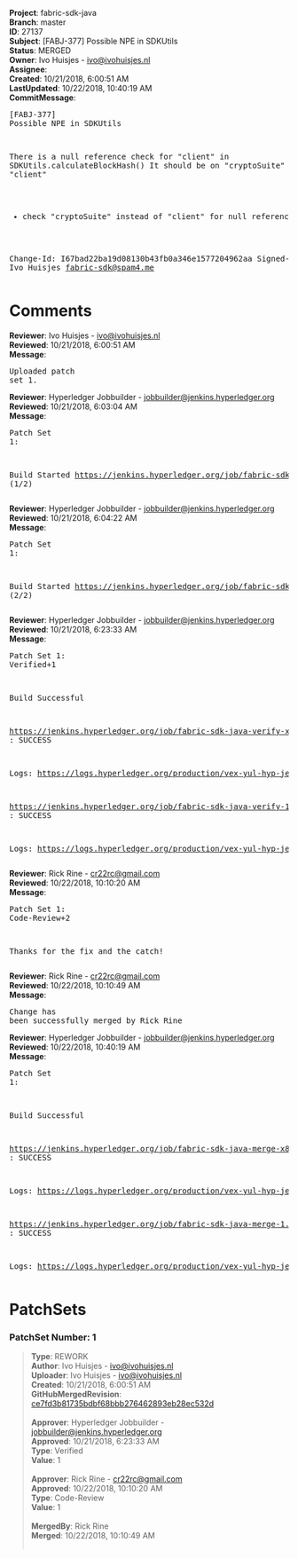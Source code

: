 <strong>Project</strong>: fabric-sdk-java<br><strong>Branch</strong>: master<br><strong>ID</strong>: 27137<br><strong>Subject</strong>: [FABJ-377] Possible NPE in SDKUtils<br><strong>Status</strong>: MERGED<br><strong>Owner</strong>: Ivo Huisjes - ivo@ivohuisjes.nl<br><strong>Assignee</strong>:<br><strong>Created</strong>: 10/21/2018, 6:00:51 AM<br><strong>LastUpdated</strong>: 10/22/2018, 10:40:19 AM<br><strong>CommitMessage</strong>:<br><pre>[FABJ-377] Possible NPE in SDKUtils

There is a null reference check for "client" in SDKUtils.calculateBlockHash()
It should be on "cryptoSuite" instead of "client"

- check "cryptoSuite" instead of "client" for null reference

Change-Id: I67bad22ba19d08130b43fb0a346e1577204962aa
Signed-off-by: Ivo Huisjes <fabric-sdk@spam4.me>
</pre><h1>Comments</h1><strong>Reviewer</strong>: Ivo Huisjes - ivo@ivohuisjes.nl<br><strong>Reviewed</strong>: 10/21/2018, 6:00:51 AM<br><strong>Message</strong>: <pre>Uploaded patch set 1.</pre><strong>Reviewer</strong>: Hyperledger Jobbuilder - jobbuilder@jenkins.hyperledger.org<br><strong>Reviewed</strong>: 10/21/2018, 6:03:04 AM<br><strong>Message</strong>: <pre>Patch Set 1:

Build Started https://jenkins.hyperledger.org/job/fabric-sdk-java-verify-x86_64/2490/ (1/2)</pre><strong>Reviewer</strong>: Hyperledger Jobbuilder - jobbuilder@jenkins.hyperledger.org<br><strong>Reviewed</strong>: 10/21/2018, 6:04:22 AM<br><strong>Message</strong>: <pre>Patch Set 1:

Build Started https://jenkins.hyperledger.org/job/fabric-sdk-java-verify-1.0.0-x86_64/1311/ (2/2)</pre><strong>Reviewer</strong>: Hyperledger Jobbuilder - jobbuilder@jenkins.hyperledger.org<br><strong>Reviewed</strong>: 10/21/2018, 6:23:33 AM<br><strong>Message</strong>: <pre>Patch Set 1: Verified+1

Build Successful 

https://jenkins.hyperledger.org/job/fabric-sdk-java-verify-x86_64/2490/ : SUCCESS

Logs: https://logs.hyperledger.org/production/vex-yul-hyp-jenkins-3/fabric-sdk-java-verify-x86_64/2490

https://jenkins.hyperledger.org/job/fabric-sdk-java-verify-1.0.0-x86_64/1311/ : SUCCESS

Logs: https://logs.hyperledger.org/production/vex-yul-hyp-jenkins-3/fabric-sdk-java-verify-1.0.0-x86_64/1311</pre><strong>Reviewer</strong>: Rick Rine - cr22rc@gmail.com<br><strong>Reviewed</strong>: 10/22/2018, 10:10:20 AM<br><strong>Message</strong>: <pre>Patch Set 1: Code-Review+2

Thanks for the fix and the catch!</pre><strong>Reviewer</strong>: Rick Rine - cr22rc@gmail.com<br><strong>Reviewed</strong>: 10/22/2018, 10:10:49 AM<br><strong>Message</strong>: <pre>Change has been successfully merged by Rick Rine</pre><strong>Reviewer</strong>: Hyperledger Jobbuilder - jobbuilder@jenkins.hyperledger.org<br><strong>Reviewed</strong>: 10/22/2018, 10:40:19 AM<br><strong>Message</strong>: <pre>Patch Set 1:

Build Successful 

https://jenkins.hyperledger.org/job/fabric-sdk-java-merge-x86_64/324/ : SUCCESS

Logs: https://logs.hyperledger.org/production/vex-yul-hyp-jenkins-3/fabric-sdk-java-merge-x86_64/324

https://jenkins.hyperledger.org/job/fabric-sdk-java-merge-1.0.0-x86_64/140/ : SUCCESS

Logs: https://logs.hyperledger.org/production/vex-yul-hyp-jenkins-3/fabric-sdk-java-merge-1.0.0-x86_64/140</pre><h1>PatchSets</h1><h3>PatchSet Number: 1</h3><blockquote><strong>Type</strong>: REWORK<br><strong>Author</strong>: Ivo Huisjes - ivo@ivohuisjes.nl<br><strong>Uploader</strong>: Ivo Huisjes - ivo@ivohuisjes.nl<br><strong>Created</strong>: 10/21/2018, 6:00:51 AM<br><strong>GitHubMergedRevision</strong>: [ce7fd3b81735bdbf68bbb276462893eb28ec532d](https://github.com/hyperledger/fabric-sdk-java/commit/ce7fd3b81735bdbf68bbb276462893eb28ec532d)<br><br><strong>Approver</strong>: Hyperledger Jobbuilder - jobbuilder@jenkins.hyperledger.org<br><strong>Approved</strong>: 10/21/2018, 6:23:33 AM<br><strong>Type</strong>: Verified<br><strong>Value</strong>: 1<br><br><strong>Approver</strong>: Rick Rine - cr22rc@gmail.com<br><strong>Approved</strong>: 10/22/2018, 10:10:20 AM<br><strong>Type</strong>: Code-Review<br><strong>Value</strong>: 1<br><br><strong>MergedBy</strong>: Rick Rine<br><strong>Merged</strong>: 10/22/2018, 10:10:49 AM<br><br></blockquote>